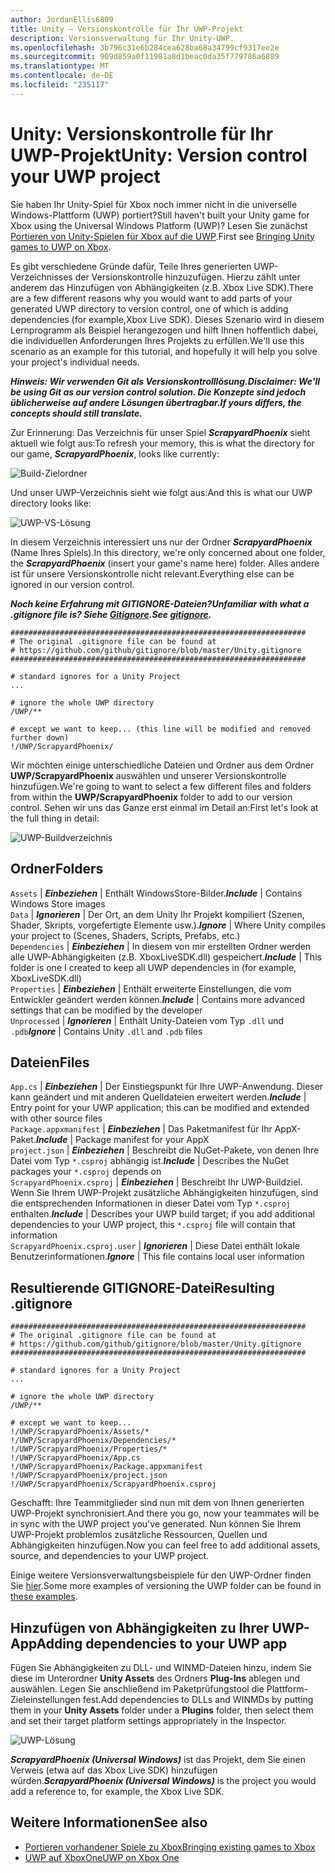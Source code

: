```yaml
---
author: JordanEllis6809
title: Unity – Versionskontrolle für Ihr UWP-Projekt
description: Versionsverwaltung für Ihr Unity-UWP.
ms.openlocfilehash: 3b796c31e6b284cea628ba68a34799cf9317ee2e
ms.sourcegitcommit: 909d859a0f11981a8d1beac0da35f779786a6889
ms.translationtype: MT
ms.contentlocale: de-DE
ms.locfileid: "235117"
---
```

# <a name="unity-version-control-your-uwp-project"></a><span data-ttu-id="ccab8-103">Unity: Versionskontrolle für Ihr UWP-Projekt</span><span class="sxs-lookup"><span data-stu-id="ccab8-103">Unity: Version control your UWP project</span></span>

<span data-ttu-id="ccab8-104">Sie haben Ihr Unity-Spiel für Xbox noch immer nicht in die universelle Windows-Plattform (UWP) portiert?</span><span class="sxs-lookup"><span data-stu-id="ccab8-104">Still haven't built your Unity game for Xbox using the Universal Windows Platform (UWP)?</span></span>  <span data-ttu-id="ccab8-105">Lesen Sie zunächst [Portieren von Unity-Spielen für Xbox auf die UWP](development-lanes-unity.md).</span><span class="sxs-lookup"><span data-stu-id="ccab8-105">First see [Bringing Unity games to UWP on Xbox](development-lanes-unity.md).</span></span>

<span data-ttu-id="ccab8-106">Es gibt verschiedene Gründe dafür, Teile Ihres generierten UWP-Verzeichnisses der Versionskontrolle hinzuzufügen. Hierzu zählt unter anderem das Hinzufügen von Abhängigkeiten (z.B. Xbox Live SDK).</span><span class="sxs-lookup"><span data-stu-id="ccab8-106">There are a few different reasons why you would want to add parts of your generated UWP directory to version control, one of which is adding dependencies (for example,Xbox Live SDK).</span></span>  <span data-ttu-id="ccab8-107">Dieses Szenario wird in diesem Lernprogramm als Beispiel herangezogen und hilft Ihnen hoffentlich dabei, die individuellen Anforderungen Ihres Projekts zu erfüllen.</span><span class="sxs-lookup"><span data-stu-id="ccab8-107">We'll use this scenario as an example for this tutorial, and hopefully it will help you solve your project's individual needs.</span></span>

***<span data-ttu-id="ccab8-108">Hinweis: Wir verwenden Git als Versionskontrolllösung.</span><span class="sxs-lookup"><span data-stu-id="ccab8-108">Disclaimer: We'll be using Git as our version control solution.</span></span>  <span data-ttu-id="ccab8-109">Die Konzepte sind jedoch üblicherweise auf andere Lösungen übertragbar.</span><span class="sxs-lookup"><span data-stu-id="ccab8-109">If yours differs, the concepts should still translate.</span></span>***

<span data-ttu-id="ccab8-110">Zur Erinnerung: Das Verzeichnis für unser Spiel ***ScrapyardPhoenix*** sieht aktuell wie folgt aus:</span><span class="sxs-lookup"><span data-stu-id="ccab8-110">To refresh your memory, this is what the directory for our game, ***ScrapyardPhoenix***, looks like currently:</span></span>

![Build-Zielordner](images/build-destination.png)

<span data-ttu-id="ccab8-112">Und unser UWP-Verzeichnis sieht wie folgt aus:</span><span class="sxs-lookup"><span data-stu-id="ccab8-112">And this is what our UWP directory looks like:</span></span>

![UWP-VS-Lösung](images/uwp-vs-solution.png)

<span data-ttu-id="ccab8-114">In diesem Verzeichnis interessiert uns nur der Ordner ***ScrapyardPhoenix*** (Name Ihres Spiels).</span><span class="sxs-lookup"><span data-stu-id="ccab8-114">In this directory, we're only concerned about one folder, the ***ScrapyardPhoenix*** (insert your game's name here) folder.</span></span>  <span data-ttu-id="ccab8-115">Alles andere ist für unsere Versionskontrolle nicht relevant.</span><span class="sxs-lookup"><span data-stu-id="ccab8-115">Everything else can be ignored in our version control.</span></span>

***<span data-ttu-id="ccab8-116">Noch keine Erfahrung mit GITIGNORE-Dateien?</span><span class="sxs-lookup"><span data-stu-id="ccab8-116">Unfamiliar with what a .gitignore file is?</span></span>  <span data-ttu-id="ccab8-117">Siehe [Gitignore](https://git-scm.com/docs/gitignore).</span><span class="sxs-lookup"><span data-stu-id="ccab8-117">See [gitignore](https://git-scm.com/docs/gitignore).</span></span>***

    ##################################################################
    # The original .gitignore file can be found at
    # https://github.com/github/gitignore/blob/master/Unity.gitignore
    ##################################################################

    # standard ignores for a Unity Project
    ...

    # ignore the whole UWP directory
    /UWP/**

    # except we want to keep... (this line will be modified and removed further down)
    !/UWP/ScrapyardPhoenix/

<span data-ttu-id="ccab8-118">Wir möchten einige unterschiedliche Dateien und Ordner aus dem Ordner **UWP/ScrapyardPhoenix** auswählen und unserer Versionskontrolle hinzufügen.</span><span class="sxs-lookup"><span data-stu-id="ccab8-118">We're going to want to select a few different files and folders from within the **UWP/ScrapyardPhoenix** folder to add to our version control.</span></span>  <span data-ttu-id="ccab8-119">Sehen wir uns das Ganze erst einmal im Detail an:</span><span class="sxs-lookup"><span data-stu-id="ccab8-119">First let's look at the full thing in detail:</span></span>

![UWP-Buildverzeichnis](images/uwp-build-directory.png)  

## <a name="folders"></a><span data-ttu-id="ccab8-121">Ordner</span><span class="sxs-lookup"><span data-stu-id="ccab8-121">Folders</span></span>  

`Assets` | <span data-ttu-id="ccab8-122">***Einbeziehen*** | Enthält WindowsStore-Bilder.</span><span class="sxs-lookup"><span data-stu-id="ccab8-122">***Include*** | Contains Windows Store images</span></span>  
`Data`   | <span data-ttu-id="ccab8-123">***Ignorieren*** | Der Ort, an dem Unity Ihr Projekt kompiliert (Szenen, Shader, Skripts, vorgefertigte Elemente usw.).</span><span class="sxs-lookup"><span data-stu-id="ccab8-123">***Ignore*** | Where Unity compiles your project to (Scenes, Shaders, Scripts, Prefabs, etc.)</span></span>  
`Dependencies` | <span data-ttu-id="ccab8-124">***Einbeziehen*** | In diesem von mir erstellten Ordner werden alle UWP-Abhängigkeiten (z.B. XboxLiveSDK.dll) gespeichert.</span><span class="sxs-lookup"><span data-stu-id="ccab8-124">***Include*** | This folder is one I created to keep all UWP dependencies in (for example, XboxLiveSDK.dll)</span></span>  
`Properties` | <span data-ttu-id="ccab8-125">***Einbeziehen*** | Enthält erweiterte Einstellungen, die vom Entwickler geändert werden können.</span><span class="sxs-lookup"><span data-stu-id="ccab8-125">***Include*** | Contains more advanced settings that can be modified by the developer</span></span>  
`Unprocessed` | <span data-ttu-id="ccab8-126">***Ignorieren*** | Enthält Unity-Dateien vom Typ `.dll` und `.pdb`</span><span class="sxs-lookup"><span data-stu-id="ccab8-126">***Ignore*** | Contains Unity `.dll` and `.pdb` files</span></span>  

## <a name="files"></a><span data-ttu-id="ccab8-127">Dateien</span><span class="sxs-lookup"><span data-stu-id="ccab8-127">Files</span></span>  

`App.cs` | <span data-ttu-id="ccab8-128">***Einbeziehen*** | Der Einstiegspunkt für Ihre UWP-Anwendung. Dieser kann geändert und mit anderen Quelldateien erweitert werden.</span><span class="sxs-lookup"><span data-stu-id="ccab8-128">***Include*** | Entry point for your UWP application; this can be modified and extended with other source files</span></span>  
`Package.appxmanifest` | <span data-ttu-id="ccab8-129">***Einbeziehen*** | Das Paketmanifest für Ihr AppX-Paket.</span><span class="sxs-lookup"><span data-stu-id="ccab8-129">***Include*** | Package manifest for your AppX</span></span>  
`project.json` | <span data-ttu-id="ccab8-130">***Einbeziehen*** | Beschreibt die NuGet-Pakete, von denen Ihre Datei vom Typ `*.csproj` abhängig ist.</span><span class="sxs-lookup"><span data-stu-id="ccab8-130">***Include*** | Describes the NuGet packages your `*.csproj` depends on</span></span>  
`ScrapyardPhoenix.csproj` | <span data-ttu-id="ccab8-131">***Einbeziehen*** | Beschreibt Ihr UWP-Buildziel. Wenn Sie Ihrem UWP-Projekt zusätzliche Abhängigkeiten hinzufügen, sind die entsprechenden Informationen in dieser Datei vom Typ `*.csproj` enthalten.</span><span class="sxs-lookup"><span data-stu-id="ccab8-131">***Include*** | Describes your UWP build target; if you add additional dependencies to your UWP project, this `*.csproj` file will contain that information</span></span>  
`ScrapyardPhoenix.csproj.user` | <span data-ttu-id="ccab8-132">***Ignorieren*** | Diese Datei enthält lokale Benutzerinformationen.</span><span class="sxs-lookup"><span data-stu-id="ccab8-132">***Ignore*** | This file contains local user information</span></span>

## <a name="resulting-gitignore"></a><span data-ttu-id="ccab8-133">Resultierende GITIGNORE-Datei</span><span class="sxs-lookup"><span data-stu-id="ccab8-133">Resulting .gitignore</span></span>

    ##################################################################
    # The original .gitignore file can be found at
    # https://github.com/github/gitignore/blob/master/Unity.gitignore
    ##################################################################

    # standard ignores for a Unity Project
    ...

    # ignore the whole UWP directory
    /UWP/**

    # except we want to keep...
    !/UWP/ScrapyardPhoenix/Assets/*
    !/UWP/ScrapyardPhoenix/Dependencies/*
    !/UWP/ScrapyardPhoenix/Properties/*
    !/UWP/ScrapyardPhoenix/App.cs
    !/UWP/ScrapyardPhoenix/Package.appxmanifest
    !/UWP/ScrapyardPhoenix/project.json
    !/UWP/ScrapyardPhoenix/ScrapyardPhoenix.csproj

<span data-ttu-id="ccab8-134">Geschafft: Ihre Teammitglieder sind nun mit dem von Ihnen generierten UWP-Projekt synchronisiert.</span><span class="sxs-lookup"><span data-stu-id="ccab8-134">And there you go, now your teammates will be in sync with the UWP project you've generated.</span></span> <span data-ttu-id="ccab8-135">Nun können Sie Ihrem UWP-Projekt problemlos zusätzliche Ressourcen, Quellen und Abhängigkeiten hinzufügen.</span><span class="sxs-lookup"><span data-stu-id="ccab8-135">Now you can feel free to add additional assets, source, and dependencies to your UWP project.</span></span>

<span data-ttu-id="ccab8-136">Einige weitere Versionsverwaltungsbeispiele für den UWP-Ordner finden Sie [hier](https://bitbucket.org/Unity-Technologies/windowsstoreappssamples/overview).</span><span class="sxs-lookup"><span data-stu-id="ccab8-136">Some more examples of versioning the UWP folder can be found in [these examples](https://bitbucket.org/Unity-Technologies/windowsstoreappssamples/overview).</span></span>

## <a name="adding-dependencies-to-your-uwp-app"></a><span data-ttu-id="ccab8-137">Hinzufügen von Abhängigkeiten zu Ihrer UWP-App</span><span class="sxs-lookup"><span data-stu-id="ccab8-137">Adding dependencies to your UWP app</span></span>

<span data-ttu-id="ccab8-138">Fügen Sie Abhängigkeiten zu DLL- und WINMD-Dateien hinzu, indem Sie diese im Unterordner **Unity Assets** des Ordners **Plug-Ins** ablegen und auswählen. Legen Sie anschließend im Paketprüfungstool die Plattform-Zieleinstellungen fest.</span><span class="sxs-lookup"><span data-stu-id="ccab8-138">Add dependencies to DLLs and WINMDs by putting them in your **Unity Assets** folder under a **Plugins** folder, then select them and set their target platform settings appropriately in the Inspector.</span></span>

![UWP-Lösung](images/uwp-solution.PNG)

<span data-ttu-id="ccab8-140">***ScrapyardPhoenix (Universal Windows)*** ist das Projekt, dem Sie einen Verweis (etwa auf das Xbox Live SDK) hinzufügen würden.</span><span class="sxs-lookup"><span data-stu-id="ccab8-140">***ScrapyardPhoenix (Universal Windows)*** is the project you would add a reference to, for example, the Xbox Live SDK.</span></span>

## <a name="see-also"></a><span data-ttu-id="ccab8-141">Weitere Informationen</span><span class="sxs-lookup"><span data-stu-id="ccab8-141">See also</span></span>
- [<span data-ttu-id="ccab8-142">Portieren vorhandener Spiele zu Xbox</span><span class="sxs-lookup"><span data-stu-id="ccab8-142">Bringing existing games to Xbox</span></span>](development-lanes-landing.md)
- [<span data-ttu-id="ccab8-143">UWP auf XboxOne</span><span class="sxs-lookup"><span data-stu-id="ccab8-143">UWP on Xbox One</span></span>](index.md)
